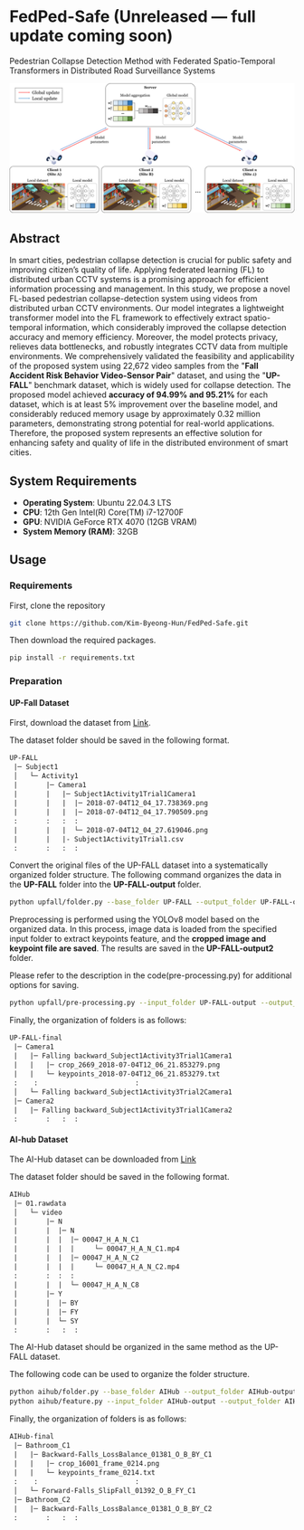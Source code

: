 # FedPed-Safe (Unreleased — full update coming soon)
Pedestrian Collapse Detection Method with Federated Spatio-Temporal Transformers in Distributed Road Surveillance Systems

![Concept of federated learning (FL)](figs/Fig1.png)

## Abstract
In smart cities, pedestrian collapse detection is crucial for public safety and improving citizen’s  quality of life. Applying federated learning (FL) to distributed urban CCTV systems is a promising approach for efficient information processing and management. In this study, we propose a novel FL-based pedestrian collapse-detection system using videos from distributed urban CCTV environments. Our model integrates a lightweight transformer model into the FL framework to effectively extract spatio-temporal information, which considerably improved the collapse detection accuracy and memory efficiency. Moreover, the model protects privacy, relieves data bottlenecks, and robustly integrates CCTV data from multiple environments. We comprehensively validated the feasibility and applicability of the proposed system using 22,672 video samples from the "**Fall Accident Risk Behavior Video-Sensor Pair**" dataset, and using the "**UP-FALL**" benchmark dataset, which is widely used for collapse detection. The proposed model achieved **accuracy of 94.99\% and 95.21\%** for each dataset, which is at least 5\% improvement over the baseline model, and considerably reduced memory usage by approximately 0.32 million parameters, demonstrating strong potential for real-world applications. Therefore, the proposed system represents an effective solution for enhancing safety and quality of life in the distributed environment of smart cities.

## System Requirements
- **Operating System**: Ubuntu 22.04.3 LTS
- **CPU**: 12th Gen Intel(R) Core(TM) i7-12700F
- **GPU**: NVIDIA GeForce RTX 4070 (12GB VRAM)
- **System Memory (RAM)**: 32GB

## Usage

### Requirements
First, clone the repository
```bash
git clone https://github.com/Kim-Byeong-Hun/FedPed-Safe.git
```
Then download the required packages.
```bash
pip install -r requirements.txt
```

### Preparation
#### UP-Fall Dataset
First, download the dataset from [Link](https://sites.google.com/up.edu.mx/har-up/).

The dataset folder should be saved in the following format.
```
UP-FALL
 |─ Subject1
 │   └─ Activity1
 |       |─ Camera1
 |       |   |─ Subject1Activity1Trial1Camera1
 |       |   |  |─ 2018-07-04T12_04_17.738369.png
 |       |   |  |─ 2018-07-04T12_04_17.790509.png
 :       :   :  :
 |       |   |  └─ 2018-07-04T12_04_27.619046.png
 |       |   |- Subject1Activity1Trial1.csv
 :       :   :  :
```

Convert the original files of the UP-FALL dataset into a systematically organized folder structure. The following command organizes the data in the **UP-FALL** folder into the **UP-FALL-output** folder.
```bash
python upfall/folder.py --base_folder UP-FALL --output_folder UP-FALL-output
```

Preprocessing is performed using the YOLOv8 model based on the organized data. In this process, image data is loaded from the specified input folder to extract keypoints feature, and the **cropped image and keypoint file are saved**. The results are saved in the **UP-FALL-output2** folder.

Please refer to the description in the code(pre-processing.py) for additional options for saving.
```bash
python upfall/pre-processing.py --input_folder UP-FALL-output --output_folder UP-FALL-final --model_path ./yolov8m-pose.pt --save_options crop keypoints
```

Finally, the organization of folders is as follows:
```
UP-FALL-final
 |─ Camera1
 |   |─ Falling backward_Subject1Activity3Trial1Camera1
 |   |   |─ crop_2669_2018-07-04T12_06_21.853279.png
 |   |   └─ keypoints_2018-07-04T12_06_21.853279.txt
 :    :                        :
 │   └─ Falling backward_Subject1Activity3Trial2Camera1
 |─ Camera2 
 |   |─ Falling backward_Subject1Activity3Trial1Camera2
 :       :   :  :
```

#### AI-hub Dataset
The AI-Hub dataset can be downloaded from [Link](https://aihub.or.kr/aihubdata/data/view.do?currMenu=115&topMenu=100&dataSetSn=71641)

The dataset folder should be saved in the following format.
```
AIHub
 |─ 01.rawdata
 │   └─ video
 |       |─ N
 |       |  |─ N
 |       |  |  |─ 00047_H_A_N_C1
 |       |  |  |     └─ 00047_H_A_N_C1.mp4
 |       |  |  |─ 00047_H_A_N_C2
 |       |  |  |     └─ 00047_H_A_N_C2.mp4
 :       :  :  :
 |       |  |  └─ 00047_H_A_N_C8
 |       |─ Y
 |       |  |─ BY
 |       |  |─ FY
 |       |  └─ SY
 :       :   :  :
```

The AI-Hub dataset should be organized in the same method as the UP-FALL dataset.
 
The following code can be used to organize the folder structure.
```bash
python aihub/folder.py --base_folder AIHub --output_folder AIHub-output
python aihub/feature.py --input_folder AIHub-output --output_folder AIHub-final --model_path ./yolov8m-pose.pt --save_options crop keypoints
```

Finally, the organization of folders is as follows:

```
AIHub-final
 |─ Bathroom_C1
 |   |─ Backward-Falls_LossBalance_01381_O_B_BY_C1
 |   |   |─ crop_16001_frame_0214.png
 |   |   └─ keypoints_frame_0214.txt
 :    :                        :
 │   └─ Forward-Falls_SlipFall_01392_O_B_FY_C1
 |─ Bathroom_C2
 |   |─ Backward-Falls_LossBalance_01381_O_B_BY_C2
 :       :   :  :
```
